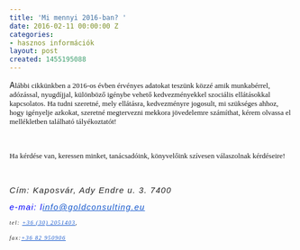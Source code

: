```yaml
---
title: 'Mi mennyi 2016-ban? '
date: 2016-02-11 00:00:00 Z
categories:
- hasznos információk
layout: post
created: 1455195088
---
```


<p>A<span style="font-family: 'times new roman', times; font-size: small;">lábbi cikkünkben a 2016-os évben érvényes adatokat teszünk közzé amik munkabérrel, adózással, nyugdíjjal, különböző igénybe vehető kedvezményekkel szociális ellátásokkal kapcsolatos. Ha tudni szeretné, mely ellátásra, kedvezményre jogosult, mi szükséges ahhoz, hogy igényelje azkokat, szeretné megtervezni mekkora jövedelemre számíthat, kérem olvassa el mellékletben található tályékoztatót! &nbsp;</span></p><p>&nbsp;</p><p><span style="font-family: 'times new roman', times; font-size: small;">Ha kérdése van, keressen minket, tanácsadóink, könyvelőink szívesen válaszolnak kérdéseire!&nbsp;</span></p><p>&nbsp;</p><p><span style="font-family: 'times new roman', times; font-size: x-small;"><em style="color: #222222; font-family: Calibri, sans-serif; font-size: 11pt; text-align: justify;"><span style="letter-spacing: 1pt;">Cím: Kaposvár, Ady Endre u. 3. 7400&nbsp;</span></em></span></p><p><span style="font-family: 'times new roman', times; font-size: x-small;"><em style="color: #222222; font-family: Calibri, sans-serif; font-size: 11pt; text-align: justify;"><span style="letter-spacing: 1pt;"></span></em><em style="color: #222222; font-family: Calibri, sans-serif; font-size: 11pt; text-align: justify;"><span style="letter-spacing: 1pt;"><span style="color: blue;">e-mai: l<a href="mailto:info@goldconsulting.eu" target="_blank" style="color: #1155cc;">info@goldconsulting.eu</a></span></span></em></span></p><p class="MsoNormal" style="margin: 0cm 0cm 0.0001pt; font-size: 11pt; font-family: Calibri, sans-serif; color: #222222; text-align: justify;"><span style="font-family: 'times new roman', times; font-size: x-small;"><em><span style="letter-spacing: 1pt;">tel:&nbsp;<a href="tel:%2B36%20%2830%29%202051403" target="_blank" style="color: #1155cc;">+36 (30) 2051403</a>,</span></em></span></p><p class="MsoNormal" style="margin: 0cm 0cm 0.0001pt; font-size: 11pt; font-family: Calibri, sans-serif; color: #222222; text-align: justify;">&nbsp;</p><p class="MsoNormal" style="margin: 0cm 0cm 0.0001pt; font-size: 11pt; font-family: Calibri, sans-serif; color: #222222; text-align: justify;"><span style="font-family: 'times new roman', times; font-size: x-small;"><em><span style="letter-spacing: 1pt;">fax:<a href="tel:%2B36%2082%20950906" target="_blank" style="color: #1155cc;">+36 82 950906</a></span></em></span></p>
